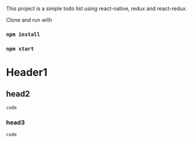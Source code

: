 This project is a simple todo list using react-native, redux and react-redux.

Clone and run with
### `npm install`
### `npm start`


# Header1

## head2
```
code
```
### head3

`code`
